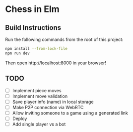 # Chess in Elm

## Build Instructions

Run the following commands from the root of this project:

```bash
npm install --from-lock-file
npm run dev
```

Then open http://localhost:8000 in your browser!


## TODO
- [ ] Implement piece moves
- [ ] Implement move validation
- [ ] Save player info (name) in local storage
- [ ] Make P2P connection via WebRTC
- [ ] Allow inviting someone to a game using a generated link
- [ ] Deploy
- [ ] Add single player vs a bot
